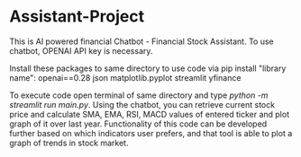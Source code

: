 # Assistant-Project
This is AI powered financial Chatbot - Financial Stock Assistant. To use chatbot, OPENAI API key is necessary.

Install these packages to same directory to use code via pip install "library name":
openai==0.28
json
matplotlib.pyplot
streamlit
yfinance


To execute code open terminal of same directory and type _python -m streamlit run main.py_. Using the chatbot, you can retrieve current stock price and calculate SMA, EMA, RSI, MACD values of entered ticker and plot graph of it over last year. Functionality of this code can be developed further based on which indicators user prefers, and that tool is able to plot a graph of trends in stock market.
